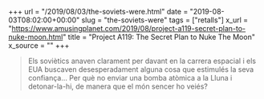 +++
url = "/2019/08/03/the-soviets-were.html"
date = "2019-08-03T08:02:00+00:00"
slug = "the-soviets-were"
tags = ["retalls"]
x_url = "https://www.amusingplanet.com/2019/08/project-a119-secret-plan-to-nuke-moon.html"
title = "Project A119: The Secret Plan to Nuke The Moon"
x_source = ""
+++

> Els soviètics anaven clarament per davant en la carrera espacial i els EUA buscaven desesperadament alguna cosa que estimulés la seva confiança… Per què no enviar una bomba atòmica a la Lluna i detonar-la-hi, de manera que el món sencer ho veiés?
